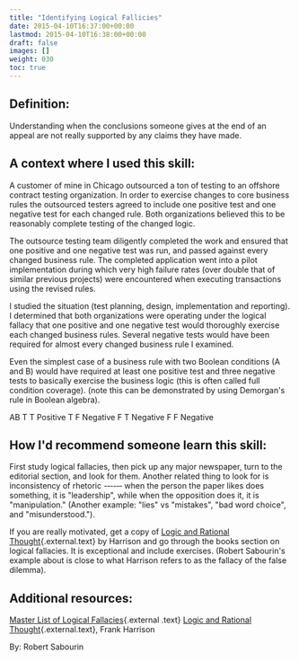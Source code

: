 ```yaml
---
title: "Identifying Logical Fallicies"
date: 2015-04-10T16:37:00+00:00
lastmod: 2015-04-10T16:38:00+00:00
draft: false
images: []
weight: 030
toc: true
---
```


## Definition:

Understanding when the conclusions someone gives at the end of an appeal are not really supported by any claims they have made.

## A context where I used this skill:

A customer of mine in Chicago outsourced a ton of testing to an offshore contract testing organization.
In order to exercise changes to core business rules the outsourced testers agreed to include one positive test and one negative test for each changed rule.
Both organizations believed this to be reasonably complete testing of the changed logic.

The outsource testing team diligently completed the work and ensured that one positive and one negative test was run, and passed against every changed business rule.
The completed application went into a pilot implementation during which very high failure rates (over double that of similar previous projects) were encountered when executing transactions using the revised rules.

I studied the situation (test planning, design, implementation and reporting).
I determined that both organizations were operating under the logical fallacy that one positive and one negative test would thoroughly exercise each changed business rules.
Several negative tests would have been required for almost every changed business rule I examined.

Even the simplest case of a business rule with two Boolean conditions (A and B) would have required at least one positive test and three negative tests to basically exercise the business logic (this is often called full condition coverage).
(note this can be demonstrated by using Demorgan's rule in Boolean algebra).

AB
T T Positive
T F Negative
F T Negative
F F Negative

## How I'd recommend someone learn this skill:

First study logical fallacies, then pick up any major newspaper, turn to the editorial section, and look for them.
Another related thing to look for is inconsistency of rhetoric -‐‑-‐‑ when the person the paper likes does something, it is "leadership", while when the opposition does it, it is "manipulation."
(Another example: "lies" vs "mistakes", "bad word choice", and "misunderstood.").

If you are really motivated, get a copy of [Logic and Rational Thought](http://www.amazon.com/Logic-Rational-Thought-Frank-Harrison/dp/0314668144){.external.text} by Harrison and go through the books section on logical fallacies.
It is exceptional and include exercises.
(Robert Sabourin's example about is close to what Harrison refers to as the fallacy of the false dilemma).

## Additional resources:

[Master List of Logical Fallacies](http://utminers.utep.edu/omwilliamson/ENGL1311/fallacies.htm){.external .text}
[Logic and Rational Thought](http://www.amazon.com/Logic-Rational-Thought-Frank-Harrison/dp/0314668144){.external.text}, Frank Harrison


By: Robert Sabourin

